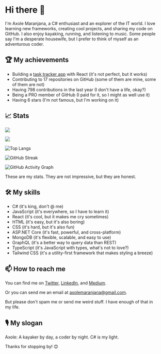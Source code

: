 # Hi there 👋

I'm Axole Maranjana, a C# enthusiast and an explorer of the IT world. I love learning new frameworks, creating cool projects, and sharing my code on GitHub. I also enjoy kayaking, running, and listening to music. Some people say I'm a desperate housewife, but I prefer to think of myself as an adventurous coder.

## 🏆 My achievements

- Building a [task tracker app](https://github.com/Axolem/task-tracker) with React (it's not perfect, but it works)
- Contributing to 17 repositories on GitHub (some of them are mine, some of them are not)
- Having 798 contributions in the last year (I don't have a life, okay?)
- Being a PRO member of GitHub (I paid for it, so I might as well use it)
- Having 6 stars (I'm not famous, but I'm working on it)

## 📈 Stats

![](https://github-readme-stats.vercel.app/api?&username=Axolem&show_icons=true&theme=dark&include_all_commits=true&count_private=true)

![](https://github-readme-stats.vercel.app/api/top-langs/?username=Axolem&layout=compact&langs_count=16&theme=dark)
        
![Top Langs](https://github-readme-stats.vercel.app/api/top-langs/?username=Axolem&layout=compact&theme=radical)
        
![GitHub Streak](https://github-readme-streak-stats.herokuapp.com/?user=Axolem&theme=radical)

![GitHub Activity Graph](https://activity-graph.herokuapp.com/graph?username=Axolem&theme=rogue)      

These are my stats. They are not impressive, but they are honest.


## 🛠️ My skills

- C# (it's king, don't @ me)
- JavaScript (it's everywhere, so I have to learn it)
- React (it's cool, but it makes me cry sometimes)
- HTML (it's easy, but it's also boring)
- CSS (it's hard, but it's also fun)
- ASP.NET Core (it's fast, powerful, and cross-platform)
- MongoDB (it's flexible, scalable, and easy to use)
- GraphQL (it's a better way to query data than REST)
- TypeScript (it's JavaScript with types, what's not to love?)
- Tailwind CSS (it's a utility-first framework that makes styling a breeze)


## 📫 How to reach me

You can find me on [Twitter](https://twitter.com/axole_ma), [LinkedIn](https://www.linkedin.com/in/axole-maranjana-8a0a1a1b9/), and [Medium](https://axolem.medium.com/).

Or you can send me an email at axolemaranjana@gmail.com.

But please don't spam me or send me weird stuff. I have enough of that in my life.

## 🎙️ My slogan

Axole: A kayaker by day, a coder by night. C# is my light.

Thanks for stopping by! 😊
